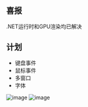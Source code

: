 ## 喜报
.NET运行时和GPU渲染均已解决

## 计划
- 键盘事件
- 鼠标事件
- 多窗口
- 字体

![image](https://github.com/user-attachments/assets/54fa469f-075e-41fb-a9ec-00a17a616a0b)
![image](https://github.com/user-attachments/assets/96acd2bd-ec39-4b67-a783-ba25ef974aa9)
